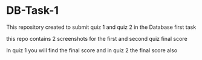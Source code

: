 # DB-Task-1

This repository created to submit quiz 1 and quiz 2 in the Database first task

this repo contains 2 screenshots for the first and second quiz final score

In quiz 1 you will find the final score and in quiz 2 the final score also 

